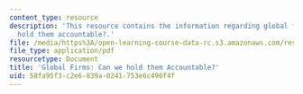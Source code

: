 ```yaml
---
content_type: resource
description: 'This resource contains the information regarding global firms: can we
  hold them accountable?.'
file: /media/https%3A/open-learning-course-data-rc.s3.amazonaws.com/res-15-003-shaping-the-future-of-work-15-662x-spring-2016/58fa95f3c2e6839a0241753e6c496f4f_MITRES_15_003S16_global.pdf
file_type: application/pdf
resourcetype: Document
title: 'Global Firms: Can we hold them Accountable?'
uid: 58fa95f3-c2e6-839a-0241-753e6c496f4f
---
```

